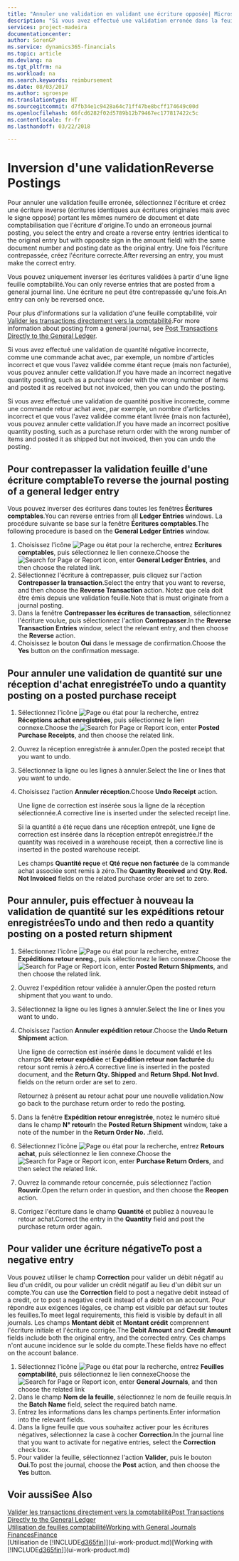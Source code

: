 ```yaml
---
title: "Annuler une validation en validant une écriture opposée| Microsoft Docs"
description: "Si vous avez effectué une validation erronée dans la feuille comptabilité, vous pouvez utiliser la fonction de contrepassation de transaction pour annuler la validation avec une piste d'audit correcte."
services: project-madeira
documentationcenter: 
author: SorenGP
ms.service: dynamics365-financials
ms.topic: article
ms.devlang: na
ms.tgt_pltfrm: na
ms.workload: na
ms.search.keywords: reimbursement
ms.date: 08/03/2017
ms.author: sgroespe
ms.translationtype: HT
ms.sourcegitcommit: d7fb34e1c9428a64c71ff47be8bcff174649c00d
ms.openlocfilehash: 66fcd6282f02d5789b12b79467ec177817422c5c
ms.contentlocale: fr-fr
ms.lasthandoff: 03/22/2018

---
```

# <a name="reverse-postings"></a><span data-ttu-id="3ed39-103">Inversion d'une validation</span><span class="sxs-lookup"><span data-stu-id="3ed39-103">Reverse Postings</span></span>
<span data-ttu-id="3ed39-104">Pour annuler une validation feuille erronée, sélectionnez l'écriture et créez une écriture inverse (écritures identiques aux écritures originales mais avec le signe opposé) portant les mêmes numéro de document et date comptabilisation que l'écriture d'origine.</span><span class="sxs-lookup"><span data-stu-id="3ed39-104">To undo an erroneous journal posting, you select the entry and create a reverse entry (entries identical to the original entry but with opposite sign in the amount field) with the same document number and posting date as the original entry.</span></span> <span data-ttu-id="3ed39-105">Une fois l'écriture contrepassée, créez l'écriture correcte.</span><span class="sxs-lookup"><span data-stu-id="3ed39-105">After reversing an entry, you must make the correct entry.</span></span>

<span data-ttu-id="3ed39-106">Vous pouvez uniquement inverser les écritures validées à partir d'une ligne feuille comptabilité.</span><span class="sxs-lookup"><span data-stu-id="3ed39-106">You can only reverse entries that are posted from a general journal line.</span></span> <span data-ttu-id="3ed39-107">Une écriture ne peut être contrepassée qu'une fois.</span><span class="sxs-lookup"><span data-stu-id="3ed39-107">An entry can only be reversed once.</span></span>

<span data-ttu-id="3ed39-108">Pour plus d'informations sur la validation d'une feuille comptabilité, voir [Valider les transactions directement vers la comptabilité](finance-how-post-transactions-directly.md).</span><span class="sxs-lookup"><span data-stu-id="3ed39-108">For more information about posting from a general journal, see [Post Transactions Directly to the General Ledger](finance-how-post-transactions-directly.md).</span></span>

<span data-ttu-id="3ed39-109">Si vous avez effectué une validation de quantité négative incorrecte, comme une commande achat avec, par exemple, un nombre d'articles incorrect et que vous l'avez validée comme étant reçue (mais non facturée), vous pouvez annuler cette validation.</span><span class="sxs-lookup"><span data-stu-id="3ed39-109">If you have made an incorrect negative quantity posting, such as a purchase order with the wrong number of items and posted it as received but not invoiced, then you can undo the posting.</span></span>

<span data-ttu-id="3ed39-110">Si vous avez effectué une validation de quantité positive incorrecte, comme une commande retour achat avec, par exemple, un nombre d'articles incorrect et que vous l'avez validée comme étant livrée (mais non facturée), vous pouvez annuler cette validation.</span><span class="sxs-lookup"><span data-stu-id="3ed39-110">If you have made an incorrect positive quantity posting, such as a purchase return order with the wrong number of items and posted it as shipped but not invoiced, then you can undo the posting.</span></span>   

## <a name="to-reverse-the-journal-posting-of-a-general-ledger-entry"></a><span data-ttu-id="3ed39-111">Pour contrepasser la validation feuille d'une écriture comptable</span><span class="sxs-lookup"><span data-stu-id="3ed39-111">To reverse the journal posting of a general ledger entry</span></span>
<span data-ttu-id="3ed39-112">Vous pouvez inverser des écritures dans toutes les fenêtres **Écritures comptables**.</span><span class="sxs-lookup"><span data-stu-id="3ed39-112">You can reverse entries from all **Ledger Entries** windows.</span></span> <span data-ttu-id="3ed39-113">La procédure suivante se base sur la fenêtre **Écritures comptables**.</span><span class="sxs-lookup"><span data-stu-id="3ed39-113">The following procedure is based on the **General Ledger Entries** window.</span></span>
1. <span data-ttu-id="3ed39-114">Choisissez l'icône ![Page ou état pour la recherche](media/ui-search/search_small.png "icône Page ou état pour la recherche"), entrez **Ecritures comptables**, puis sélectionnez le lien connexe.</span><span class="sxs-lookup"><span data-stu-id="3ed39-114">Choose the ![Search for Page or Report](media/ui-search/search_small.png "Search for Page or Report icon") icon, enter **General Ledger Entries**, and then choose the related link.</span></span>
2. <span data-ttu-id="3ed39-115">Sélectionnez l'écriture à contrepasser, puis cliquez sur l'action **Contrepasser la transaction**.</span><span class="sxs-lookup"><span data-stu-id="3ed39-115">Select the entry that you want to reverse, and then choose the **Reverse Transaction** action.</span></span> <span data-ttu-id="3ed39-116">Notez que cela doit être émis depuis une validation feuille.</span><span class="sxs-lookup"><span data-stu-id="3ed39-116">Note that is must originate from a journal posting.</span></span>
3. <span data-ttu-id="3ed39-117">Dans la fenêtre **Contrepasser les écritures de transaction**, sélectionnez l'écriture voulue, puis sélectionnez l'action **Contrepasser**.</span><span class="sxs-lookup"><span data-stu-id="3ed39-117">In the **Reverse Transaction Entries** window, select the relevant entry, and then choose the **Reverse** action.</span></span>
4. <span data-ttu-id="3ed39-118">Choisissez le bouton **Oui** dans le message de confirmation.</span><span class="sxs-lookup"><span data-stu-id="3ed39-118">Choose the **Yes** button on the confirmation message.</span></span>

## <a name="to-undo-a-quantity-posting-on-a-posted-purchase-receipt"></a><span data-ttu-id="3ed39-119">Pour annuler une validation de quantité sur une réception d'achat enregistrée</span><span class="sxs-lookup"><span data-stu-id="3ed39-119">To undo a quantity posting on a posted purchase receipt</span></span>  

1.  <span data-ttu-id="3ed39-120">Sélectionnez l'icône ![Page ou état pour la recherche](media/ui-search/search_small.png "icône Page ou état pour la recherche"), entrez **Réceptions achat enregistrées**, puis sélectionnez le lien connexe.</span><span class="sxs-lookup"><span data-stu-id="3ed39-120">Choose the ![Search for Page or Report](media/ui-search/search_small.png "Search for Page or Report icon") icon, enter **Posted Purchase Receipts**, and then choose the related link.</span></span>  
2.  <span data-ttu-id="3ed39-121">Ouvrez la réception enregistrée à annuler.</span><span class="sxs-lookup"><span data-stu-id="3ed39-121">Open the posted receipt that you want to undo.</span></span>  
3.  <span data-ttu-id="3ed39-122">Sélectionnez la ligne ou les lignes à annuler.</span><span class="sxs-lookup"><span data-stu-id="3ed39-122">Select the line or lines that you want to undo.</span></span>  
4.  <span data-ttu-id="3ed39-123">Choisissez l'action **Annuler réception**.</span><span class="sxs-lookup"><span data-stu-id="3ed39-123">Choose **Undo Receipt** action.</span></span>

    <span data-ttu-id="3ed39-124">Une ligne de correction est insérée sous la ligne de la réception sélectionnée.</span><span class="sxs-lookup"><span data-stu-id="3ed39-124">A corrective line is inserted under the selected receipt line.</span></span>  

    <span data-ttu-id="3ed39-125">Si la quantité a été reçue dans une réception entrepôt, une ligne de correction est insérée dans la réception entrepôt enregistrée.</span><span class="sxs-lookup"><span data-stu-id="3ed39-125">If the quantity was received in a warehouse receipt, then a corrective line is inserted in the posted warehouse receipt.</span></span>  

    <span data-ttu-id="3ed39-126">Les champs **Quantité reçue** et **Qté reçue non facturée** de la commande achat associée sont remis à zéro.</span><span class="sxs-lookup"><span data-stu-id="3ed39-126">The **Quantity Received** and **Qty. Rcd. Not Invoiced** fields on the related purchase order are set to zero.</span></span>

## <a name="to-undo-and-then-redo-a-quantity-posting-on-a-posted-return-shipment"></a><span data-ttu-id="3ed39-127">Pour annuler, puis effectuer à nouveau la validation de quantité sur les expéditions retour enregistrées</span><span class="sxs-lookup"><span data-stu-id="3ed39-127">To undo and then redo a quantity posting on a posted return shipment</span></span>

1.  <span data-ttu-id="3ed39-128">Sélectionnez l'icône ![Page ou état pour la recherche](media/ui-search/search_small.png "icône Page ou état pour la recherche"), entrez **Expéditions retour enreg.**, puis sélectionnez le lien connexe.</span><span class="sxs-lookup"><span data-stu-id="3ed39-128">Choose the ![Search for Page or Report](media/ui-search/search_small.png "Search for Page or Report icon") icon, enter **Posted Return Shipments**, and then choose the related link.</span></span>  
2.  <span data-ttu-id="3ed39-129">Ouvrez l'expédition retour validée à annuler.</span><span class="sxs-lookup"><span data-stu-id="3ed39-129">Open the posted return shipment that you want to undo.</span></span>
3. <span data-ttu-id="3ed39-130">Sélectionnez la ligne ou les lignes à annuler.</span><span class="sxs-lookup"><span data-stu-id="3ed39-130">Select the line or lines you want to undo.</span></span>  

4.  <span data-ttu-id="3ed39-131">Choisissez l'action **Annuler expédition retour**.</span><span class="sxs-lookup"><span data-stu-id="3ed39-131">Choose the **Undo Return Shipment** action.</span></span>  

    <span data-ttu-id="3ed39-132">Une ligne de correction est insérée dans le document validé et les champs **Qté retour expédiée** et **Expédition retour non facturée** du retour sont remis à zéro.</span><span class="sxs-lookup"><span data-stu-id="3ed39-132">A corrective line is inserted in the posted document, and the **Return Qty. Shipped** and **Return Shpd. Not Invd.** fields on the return order are set to zero.</span></span>  

    <span data-ttu-id="3ed39-133">Retournez à présent au retour achat pour une nouvelle validation.</span><span class="sxs-lookup"><span data-stu-id="3ed39-133">Now go back to the purchase return order to redo the posting.</span></span>  

5.  <span data-ttu-id="3ed39-134">Dans la fenêtre **Expédition retour enregistrée**, notez le numéro situé dans le champ **N° retour**</span><span class="sxs-lookup"><span data-stu-id="3ed39-134">In the **Posted Return Shipment** window, take a note of the number in the **Return Order No.**</span></span> <span data-ttu-id="3ed39-135">.</span><span class="sxs-lookup"><span data-stu-id="3ed39-135">field.</span></span>  
6.  <span data-ttu-id="3ed39-136">Sélectionnez l'icône ![Page ou état pour la recherche](media/ui-search/search_small.png "icône Page ou état pour la recherche"), entrez **Retours achat**, puis sélectionnez le lien connexe.</span><span class="sxs-lookup"><span data-stu-id="3ed39-136">Choose the ![Search for Page or Report](media/ui-search/search_small.png "Search for Page or Report icon") icon, enter **Purchase Return Orders**, and then select the related link.</span></span>  
7.  <span data-ttu-id="3ed39-137">Ouvrez la commande retour concernée, puis sélectionnez l'action **Rouvrir**.</span><span class="sxs-lookup"><span data-stu-id="3ed39-137">Open the return order in question, and then choose the **Reopen** action.</span></span>  
8.  <span data-ttu-id="3ed39-138">Corrigez l'écriture dans le champ **Quantité** et publiez à nouveau le retour achat.</span><span class="sxs-lookup"><span data-stu-id="3ed39-138">Correct the entry in the **Quantity** field and post the purchase return order again.</span></span>  

## <a name="to-post-a-negative-entry"></a><span data-ttu-id="3ed39-139">Pour valider une écriture négative</span><span class="sxs-lookup"><span data-stu-id="3ed39-139">To post a negative entry</span></span>  
<span data-ttu-id="3ed39-140">Vous pouvez utiliser le champ **Correction** pour valider un débit négatif au lieu d'un crédit, ou pour valider un crédit négatif au lieu d'un débit sur un compte.</span><span class="sxs-lookup"><span data-stu-id="3ed39-140">You can use the **Correction** field to post a negative debit instead of a credit, or to post a negative credit instead of a debit on an account.</span></span> <span data-ttu-id="3ed39-141">Pour répondre aux exigences légales, ce champ est visible par défaut sur toutes les feuilles.</span><span class="sxs-lookup"><span data-stu-id="3ed39-141">To meet legal requirements, this field is visible by default in all journals.</span></span> <span data-ttu-id="3ed39-142">Les champs **Montant débit** et **Montant crédit** comprennent l'écriture initiale et l'écriture corrigée.</span><span class="sxs-lookup"><span data-stu-id="3ed39-142">The **Debit Amount** and **Credit Amount** fields include both the original entry, and the corrected entry.</span></span> <span data-ttu-id="3ed39-143">Ces champs n'ont aucune incidence sur le solde du compte.</span><span class="sxs-lookup"><span data-stu-id="3ed39-143">These fields have no effect on the account balance.</span></span>  

1.  <span data-ttu-id="3ed39-144">Sélectionnez l'icône ![Page ou état pour la recherche](media/ui-search/search_small.png "Page ou état pour la recherche"), entrez **Feuilles comptabilité**, puis sélectionnez le lien connexe</span><span class="sxs-lookup"><span data-stu-id="3ed39-144">Choose the ![Search for Page or Report](media/ui-search/search_small.png "Search for Page or Report icon") icon, enter **General Journals**, and then choose the related link</span></span>  
2.  <span data-ttu-id="3ed39-145">Dans le champ **Nom de la feuille**, sélectionnez le nom de feuille requis.</span><span class="sxs-lookup"><span data-stu-id="3ed39-145">In the **Batch Name** field, select the required batch name.</span></span>  
3.  <span data-ttu-id="3ed39-146">Entrez les informations dans les champs pertinents.</span><span class="sxs-lookup"><span data-stu-id="3ed39-146">Enter information into the relevant fields.</span></span>  
4.  <span data-ttu-id="3ed39-147">Dans la ligne feuille que vous souhaitez activer pour les écritures négatives, sélectionnez la case à cocher **Correction**.</span><span class="sxs-lookup"><span data-stu-id="3ed39-147">In the journal line that you want to activate for negative entries, select the **Correction** check box.</span></span>  
5.  <span data-ttu-id="3ed39-148">Pour valider la feuille, sélectionnez l'action **Valider**, puis le bouton **Oui**.</span><span class="sxs-lookup"><span data-stu-id="3ed39-148">To post the journal, choose the **Post** action, and then choose the **Yes** button.</span></span>

## <a name="see-also"></a><span data-ttu-id="3ed39-149">Voir aussi</span><span class="sxs-lookup"><span data-stu-id="3ed39-149">See Also</span></span>
[<span data-ttu-id="3ed39-150">Valider les transactions directement vers la comptabilité</span><span class="sxs-lookup"><span data-stu-id="3ed39-150">Post Transactions Directly to the General Ledger</span></span>](finance-how-post-transactions-directly.md)  
[<span data-ttu-id="3ed39-151">Utilisation de feuilles comptabilité</span><span class="sxs-lookup"><span data-stu-id="3ed39-151">Working with General Journals</span></span>](ui-work-general-journals.md)  
[<span data-ttu-id="3ed39-152">Finances</span><span class="sxs-lookup"><span data-stu-id="3ed39-152">Finance</span></span>](finance.md)  
<span data-ttu-id="3ed39-153">[Utilisation de [!INCLUDE[d365fin](includes/d365fin_md.md)]](ui-work-product.md)</span><span class="sxs-lookup"><span data-stu-id="3ed39-153">[Working with [!INCLUDE[d365fin](includes/d365fin_md.md)]](ui-work-product.md)</span></span>  

